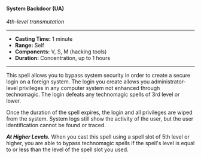 #### System Backdoor (UA)
*4th-level transmutation*
___
- **Casting Time:** 1 minute
- **Range:** Self
- **Components:** V, S, M (hacking tools)
- **Duration:** Concentration, up to 1 hours
___
This spell allows you to bypass system security in order to create a secure login on a foreign system. The login you create allows you administrator-level privileges in any computer system not enhanced through technomagic. The login defeats any technomagic spells of 3rd level or lower.

Once the duration of the spell expires, the login and all privileges are wiped from the system. System logs still show the activity of the user, but the user identification cannot be found or traced.

***At Higher Levels.*** When you cast this spell using a spell slot of 5th level or higher, you are able to bypass technomagic spells if the spell's level is equal to or less than the level of the spell slot you used.